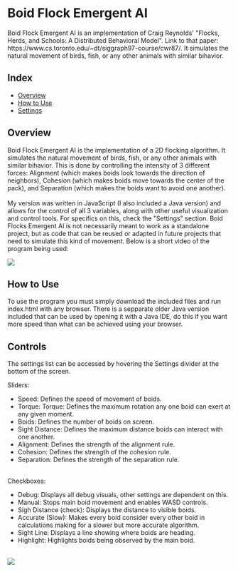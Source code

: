 # Boid Flock Emergent AI
<p>
Boid Flock Emergent AI is an implementation of Craig Reynolds' "Flocks, Herds, and Schools: A Distributed Behavioral Model".
Link to that paper: https://www.cs.toronto.edu/~dt/siggraph97-course/cwr87/. It simulates the natural movement of birds, fish, or any other animals with similar bihavior.
</p>

<h2>Index</h2>
<ul>
  <li><a href="#Overview">Overview</a></li>
  <li><a href="#HowtoUse">How to Use</a></li>
  <li><a href="#Settings">Settings</a></li>
</ul>

<h2 id="Overview">Overview</h2>
<p>
Boid Flock Emergent AI is the implementation of a 2D flocking algorithm. It simulates the natural movement of birds, fish, or any other animals with similar bihavior. This is done by controlling the intensity of 3 different forces: Alignment (which makes boids look towards the direction of neighbors), Cohesion (which makes boids move towards the center of the pack), and Separation (which makes the boids want to avoid one another).<br><br>
My version was written in JavaScript (I also included a Java version) and allows for the control of all 3 variables, along with other useful visualization and control tools. For specifics on this, check the "Settings" section. Boid Flocks Emergent AI is not necessarily meant to work as a standalone project, but as code that can be reused or adapted in future projects that need to simulate this kind of movement. Below is a short video of the program being used:
</p>
<img src="https://user-images.githubusercontent.com/116522220/219087278-e27ea14e-2340-40ff-a49b-4b09f02589d1.gif">

<h2 id="HowtoUse">How to Use</h2>
<p>
To use the program you must simply download the included files and run index.html with any browser. There is a sepparate older Java version included that can be used by opening it with a Java IDE, do this if you want more speed than what can be achieved using your browser. 
</p>

<h2 id="Settings">Controls</h2>
<p>

The settings list can be accessed by hovering the Settings divider at the bottom of the screen.<br>

Sliders:
<ul>
  <li>Speed: Defines the speed of movement of boids.</li>
  <li>Torque: Torque: Defines the maximum rotation any one boid can exert at any given moment.</li>
  <li>Boids: Defines the number of boids on screen.</li>
  <li>Sight Distance: Defines the maximum distance boids can interact with one another.</li>
  <li>Alignment: Defines the strength of the alignment rule.</li>
  <li>Cohesion: Defines the strength of the cohesion rule.</li>
  <li>Separation: Defines the strength of the separation rule.</li>
</ul>
<br>
Checkboxes:
<ul>
  <li>Debug: Displays all debug visuals, other settings are dependent on this.</li>
  <li>Manual: Stops main boid movement and enables WASD controls.</li>
  <li>Sigh Distance (check): Displays the distance to visible boids.</li>
  <li>Accurate (Slow): Makes every boid consider every other boid in calculations making for a slower but more accurate algorithm.</li>
  <li>Sight Line: Displays a line showing where boids are heading.</li>
  <li>Highlight: Highlights boids being observed by the main boid.</li>
</ul>
<br>
<img src="https://user-images.githubusercontent.com/116522220/219089774-52950719-3755-4cae-adea-041c0a1201e1.png">
</p>
